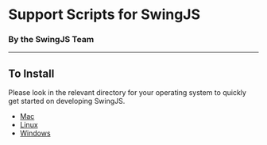 # Support Scripts for SwingJS
### By the SwingJS Team

----------
## To Install

Please look in the relevant directory for your operating system to quickly get started on developing SwingJS.

* [Mac](Mac/)
* [Linux](Linux/)
* [Windows](Windows/)
